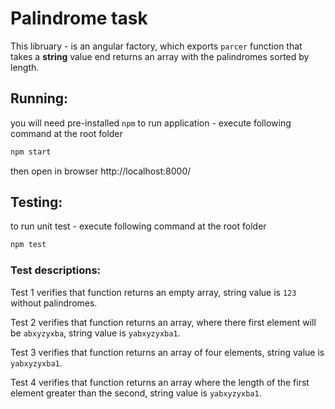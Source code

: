 # Palindrome task
This libruary - is an angular factory, which exports `parcer` function that takes a **string** value end returns an array with the palindromes sorted by length.
## Running:
you will need pre-installed `npm`
to run application - execute following command at the root folder
```bash
npm start
```
then open in browser http://localhost:8000/
## Testing:
to run unit test - execute following command at the root folder
```bash
npm test
```
### Test descriptions:
Test 1 verifies that function returns an empty array, string value is `123` without palindromes.

Test 2 verifies that function returns an array, where there first element will be `abxyzyxba`, string value  is `yabxyzyxba1`.

Test 3 verifies that function returns an array of four elements, string value is `yabxyzyxba1`.

Test 4 verifies that function returns an array where the length of the first element greater than the second, string value is `yabxyzyxba1`.
